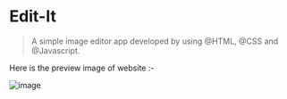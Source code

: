 # Edit-It

> A simple image editor app developed by using @HTML, @CSS and @Javascript.

Here is the preview image of website :-

![image](https://user-images.githubusercontent.com/79034278/209654319-8a5453d4-105c-4895-9a3b-a11f85c3937f.png)
